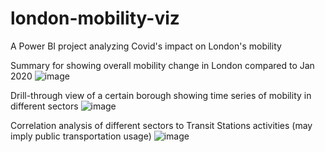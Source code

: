 # london-mobility-viz
A Power BI project analyzing Covid's impact on London's mobility

Summary for showing overall mobility change in London compared to Jan 2020
![image](https://user-images.githubusercontent.com/51274264/179127217-72af9cb7-3a40-4d6c-be1f-5a8470055359.png)

Drill-through view of a certain borough showing time series of mobility in different sectors
![image](https://user-images.githubusercontent.com/51274264/179127282-81b34be0-d4a7-4210-b6b4-8a48cd0bab51.png)

Correlation analysis of different sectors to Transit Stations activities (may imply public transportation usage)
![image](https://user-images.githubusercontent.com/51274264/179127495-df1ba302-c198-4eac-aefc-fd194d643db3.png)


